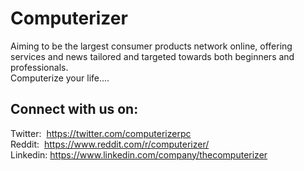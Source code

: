 # Computerizer

Aiming to be the largest consumer products network online, offering services and news tailored and targeted towards both beginners and professionals.  
Computerize your life....


## Connect with us on: 

Twitter:  &nbsp;<https://twitter.com/computerizerpc>  
Reddit:   &nbsp;<https://www.reddit.com/r/computerizer/>  
Linkedin: <https://www.linkedin.com/company/thecomputerizer>
